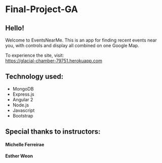 # Final-Project-GA

## Hello!

Welcome to EventsNearMe. This is an app for finding recent events near you, with controls and display all combined on one Google Map.

To experience the site, visit:  
https://glacial-chamber-79751.herokuapp.com

## Technology used:
  * MongoDB
  * Express.js
  * Angular 2
  * Node.js
  * Javascript
  * Bootstrap

## Special thanks to instructors:
#### Michelle Ferreirae
#### Esther Weon
